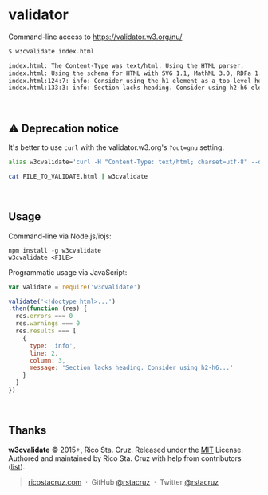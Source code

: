 # validator

Command-line access to https://validator.w3.org/nu/

```sh
$ w3cvalidate index.html

index.html: The Content-Type was text/html. Using the HTML parser.
index.html: Using the schema for HTML with SVG 1.1, MathML 3.0, RDFa 1.1, and ITS 2.0 support.
index.html:124:7: info: Consider using the h1 element as a top-level heading only (all h1 elements are treated as top-level headings by many screen readers and other tools).
index.html:133:3: info: Section lacks heading. Consider using h2-h6 elements to add identifying headings to all sections.
```

<br>

## :warning: Deprecation notice

It's better to use `curl` with the validator.w3.org's `?out=gnu` setting.

```sh
alias w3cvalidate='curl -H "Content-Type: text/html; charset=utf-8" --data-binary @- "https://validator.w3.org/nu/?out=gnu"'

cat FILE_TO_VALIDATE.html | w3cvalidate
```

<br>

## Usage

Command-line via Node.js/iojs:

```
npm install -g w3cvalidate
w3cvalidate <FILE>
```

Programmatic usage via JavaScript:

```js
var validate = require('w3cvalidate')

validate('<!doctype html>...')
.then(function (res) {
  res.errors === 0
  res.warnings === 0
  res.results === [
    {
      type: 'info',
      line: 2,
      column: 3,
      message: 'Section lacks heading. Consider using h2-h6...'
    }
  ]
})
```

<br>

## Thanks

**w3cvalidate** © 2015+, Rico Sta. Cruz. Released under the [MIT] License.<br>
Authored and maintained by Rico Sta. Cruz with help from contributors ([list][contributors]).

> [ricostacruz.com](http://ricostacruz.com) &nbsp;&middot;&nbsp;
> GitHub [@rstacruz](https://github.com/rstacruz) &nbsp;&middot;&nbsp;
> Twitter [@rstacruz](https://twitter.com/rstacruz)

[MIT]: http://mit-license.org/
[contributors]: http://github.com/rstacruz/w3cvalidate/contributors

